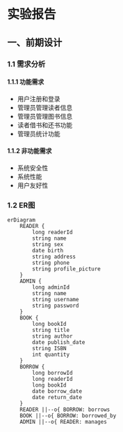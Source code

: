 # 实验报告

## 一、前期设计

### 1.1 需求分析

#### 1.1.1 功能需求
- 用户注册和登录
- 管理员管理读者信息
- 管理员管理图书信息
- 读者借书和还书功能
- 管理员统计功能

#### 1.1.2 非功能需求
- 系统安全性
- 系统性能
- 用户友好性

### 1.2 ER图

```mermaid
erDiagram
    READER {
        long readerId
        string name
        string sex
        date birth
        string address
        string phone
        string profile_picture
    }
    ADMIN {
        long adminId
        string name
        string username
        string password
    }
    BOOK {
        long bookId
        string title
        string author
        date publish_date
        string ISBN
        int quantity
    }
    BORROW {
        long borrowId
        long readerId
        long bookId
        date borrow_date
        date return_date
    }
    READER ||--o{ BORROW: borrows
    BOOK ||--o{ BORROW: borrowed_by
    ADMIN ||--o{ READER: manages
